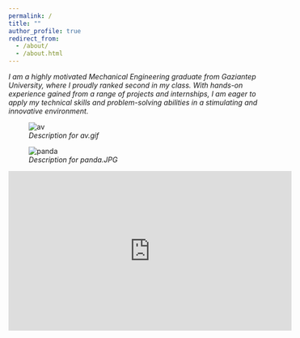 ```yaml
---
permalink: /
title: ""
author_profile: true
redirect_from: 
  - /about/
  - /about.html
---
```



<link rel="stylesheet" type="text/css" href="assets/css/collapse.css">

<div class="profile-container">
  <!-- Your profile content here -->
</div>


<p><i>I am a highly motivated Mechanical Engineering graduate from Gaziantep University, where I proudly ranked second in my class. With hands-on experience gained from a range of projects and internships, I am eager to apply my technical skills and problem-solving abilities in a stimulating and innovative environment.</i></p>





<div class="framed-container">
  <figure>
    <img src="images/av.gif" alt="av" class="framed">
    <figcaption style="font-style: italic;">Description for av.gif</figcaption>
  </figure>
  <figure>
    <img src="images/panda.JPG" alt="panda" class="framed">
    <figcaption style="font-style: italic;">Description for panda.JPG</figcaption>
  </figure>
</div>



<div style="text-align: center;">
  <iframe width="560" height="315" src="https://www.youtube.com/embed/zP3rmQ06xFE?si=Wtg2WROBjUeUV6k-" title="YouTube video player" frameborder="0" allow="accelerometer; autoplay; clipboard-write; encrypted-media; gyroscope; picture-in-picture; web-share" referrerpolicy="strict-origin-when-cross-origin" allowfullscreen></iframe>
</div>


